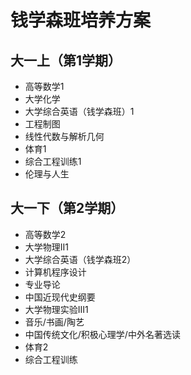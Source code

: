 # 钱学森班培养方案

## 大一上（第1学期）
- 高等数学1
- 大学化学
- 大学综合英语（钱学森班）1
- 工程制图
- 线性代数与解析几何
- 体育1
- 综合工程训练1
- 伦理与人生

## 大一下（第2学期）
- 高等数学2
- 大学物理II1
- 大学综合英语（钱学森班2）
- 计算机程序设计
- 专业导论
- 中国近现代史纲要
- 大学物理实验III1
- 音乐/书画/陶艺
- 中国传统文化/积极心理学/中外名著选读
- 体育2
- 综合工程训练
